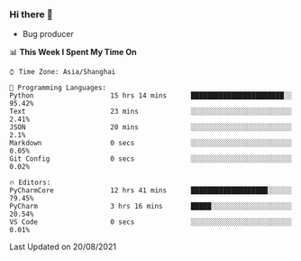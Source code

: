 ### Hi there 👋
* Bug producer
<!--START_SECTION:waka-->
📊 **This Week I Spent My Time On** 

```text
⌚︎ Time Zone: Asia/Shanghai

💬 Programming Languages: 
Python                   15 hrs 14 mins      ███████████████████████░░   95.42% 
Text                     23 mins             ░░░░░░░░░░░░░░░░░░░░░░░░░   2.41% 
JSON                     20 mins             ░░░░░░░░░░░░░░░░░░░░░░░░░   2.1% 
Markdown                 0 secs              ░░░░░░░░░░░░░░░░░░░░░░░░░   0.05% 
Git Config               0 secs              ░░░░░░░░░░░░░░░░░░░░░░░░░   0.02%

🔥 Editors: 
PyCharmCore              12 hrs 41 mins      ███████████████████░░░░░░   79.45% 
PyCharm                  3 hrs 16 mins       █████░░░░░░░░░░░░░░░░░░░░   20.54% 
VS Code                  0 secs              ░░░░░░░░░░░░░░░░░░░░░░░░░   0.01%

```


 Last Updated on 20/08/2021
<!--END_SECTION:waka-->

